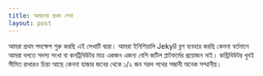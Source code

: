 ```yaml
---
title: আমাদের প্রথম লেখা
layout: post
---
```


আমরা প্রথম পদক্ষেপ শুরু করছি এই লেখাটি দ্বারা। আমরা ইনিশিয়ালি Jekyll ব্লগ ব্যবহার করছি কেননা বর্তমানে আমরা বলতে সদস্য সংখা বা কনট্রিবিউটর মাত্র একজন এজন্য বেশি জটিল প্লাটফর্মের প্রয়োজন নাই। কন্ট্রিবিউটর খুবই সীমিত রাখারও চিন্তা আছে কেননা হাজার জনের থেকে ১/২ জন সরল পথের সন্ধানী অনেক সম্মানীয়।